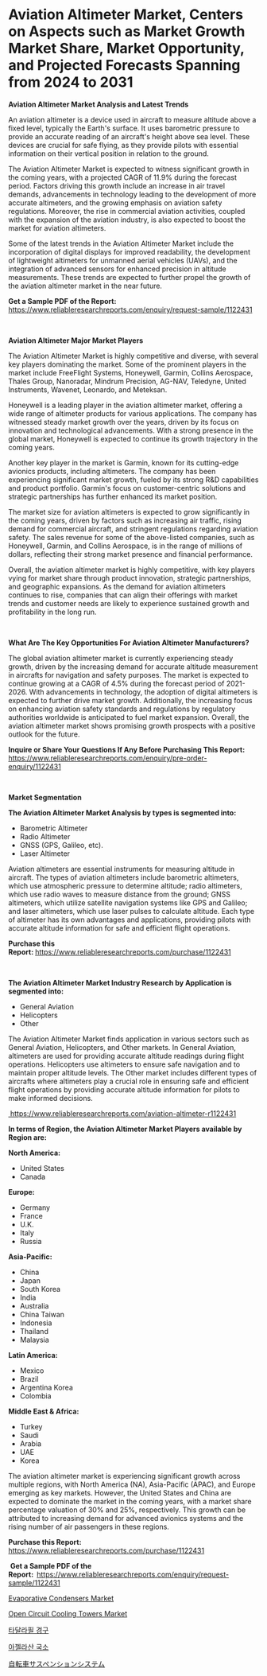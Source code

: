 <p><h1>Aviation Altimeter Market, Centers on Aspects such as Market Growth Market Share, Market Opportunity, and Projected Forecasts Spanning from 2024 to 2031</h1></p><p><strong>Aviation Altimeter Market Analysis and Latest Trends</strong></p>
<p><p>An aviation altimeter is a device used in aircraft to measure altitude above a fixed level, typically the Earth's surface. It uses barometric pressure to provide an accurate reading of an aircraft's height above sea level. These devices are crucial for safe flying, as they provide pilots with essential information on their vertical position in relation to the ground.</p><p>The Aviation Altimeter Market is expected to witness significant growth in the coming years, with a projected CAGR of 11.9% during the forecast period. Factors driving this growth include an increase in air travel demands, advancements in technology leading to the development of more accurate altimeters, and the growing emphasis on aviation safety regulations. Moreover, the rise in commercial aviation activities, coupled with the expansion of the aviation industry, is also expected to boost the market for aviation altimeters.</p><p>Some of the latest trends in the Aviation Altimeter Market include the incorporation of digital displays for improved readability, the development of lightweight altimeters for unmanned aerial vehicles (UAVs), and the integration of advanced sensors for enhanced precision in altitude measurements. These trends are expected to further propel the growth of the aviation altimeter market in the near future.</p></p>
<p><strong>Get a Sample PDF of the Report:&nbsp;</strong> <a href="https://www.reliableresearchreports.com/enquiry/request-sample/1122431">https://www.reliableresearchreports.com/enquiry/request-sample/1122431</a></p>
<p>&nbsp;</p>
<p><strong>Aviation Altimeter Major Market Players</strong></p>
<p><p>The Aviation Altimeter Market is highly competitive and diverse, with several key players dominating the market. Some of the prominent players in the market include FreeFlight Systems, Honeywell, Garmin, Collins Aerospace, Thales Group, Nanoradar, Mindrum Precision, AG-NAV, Teledyne, United Instruments, Wavenet, Leonardo, and Meteksan.</p><p>Honeywell is a leading player in the aviation altimeter market, offering a wide range of altimeter products for various applications. The company has witnessed steady market growth over the years, driven by its focus on innovation and technological advancements. With a strong presence in the global market, Honeywell is expected to continue its growth trajectory in the coming years.</p><p>Another key player in the market is Garmin, known for its cutting-edge avionics products, including altimeters. The company has been experiencing significant market growth, fueled by its strong R&D capabilities and product portfolio. Garmin's focus on customer-centric solutions and strategic partnerships has further enhanced its market position.</p><p>The market size for aviation altimeters is expected to grow significantly in the coming years, driven by factors such as increasing air traffic, rising demand for commercial aircraft, and stringent regulations regarding aviation safety. The sales revenue for some of the above-listed companies, such as Honeywell, Garmin, and Collins Aerospace, is in the range of millions of dollars, reflecting their strong market presence and financial performance.</p><p>Overall, the aviation altimeter market is highly competitive, with key players vying for market share through product innovation, strategic partnerships, and geographic expansions. As the demand for aviation altimeters continues to rise, companies that can align their offerings with market trends and customer needs are likely to experience sustained growth and profitability in the long run.</p></p>
<p>&nbsp;</p>
<p><strong>What Are The Key Opportunities For Aviation Altimeter Manufacturers?</strong></p>
<p><p>The global aviation altimeter market is currently experiencing steady growth, driven by the increasing demand for accurate altitude measurement in aircrafts for navigation and safety purposes. The market is expected to continue growing at a CAGR of 4.5% during the forecast period of 2021-2026. With advancements in technology, the adoption of digital altimeters is expected to further drive market growth. Additionally, the increasing focus on enhancing aviation safety standards and regulations by regulatory authorities worldwide is anticipated to fuel market expansion. Overall, the aviation altimeter market shows promising growth prospects with a positive outlook for the future.</p></p>
<p><strong>Inquire or Share Your Questions If Any Before Purchasing This Report:</strong> <a href="https://www.reliableresearchreports.com/enquiry/pre-order-enquiry/1122431">https://www.reliableresearchreports.com/enquiry/pre-order-enquiry/1122431</a></p>
<p>&nbsp;</p>
<p><strong>Market Segmentation</strong></p>
<p><strong>The Aviation Altimeter Market Analysis by types is segmented into:</strong></p>
<p><ul><li>Barometric Altimeter</li><li>Radio Altimeter</li><li>GNSS (GPS, Galileo, etc).</li><li>Laser Altimeter</li></ul></p>
<p><p>Aviation altimeters are essential instruments for measuring altitude in aircraft. The types of aviation altimeters include barometric altimeters, which use atmospheric pressure to determine altitude; radio altimeters, which use radio waves to measure distance from the ground; GNSS altimeters, which utilize satellite navigation systems like GPS and Galileo; and laser altimeters, which use laser pulses to calculate altitude. Each type of altimeter has its own advantages and applications, providing pilots with accurate altitude information for safe and efficient flight operations.</p></p>
<p><strong>Purchase this Report:&nbsp;</strong><a href="https://www.reliableresearchreports.com/purchase/1122431">https://www.reliableresearchreports.com/purchase/1122431</a></p>
<p>&nbsp;</p>
<p><strong>The Aviation Altimeter Market Industry Research by Application is segmented into:</strong></p>
<p><ul><li>General Aviation</li><li>Helicopters</li><li>Other</li></ul></p>
<p><p>The Aviation Altimeter Market finds application in various sectors such as General Aviation, Helicopters, and Other markets. In General Aviation, altimeters are used for providing accurate altitude readings during flight operations. Helicopters use altimeters to ensure safe navigation and to maintain proper altitude levels. The Other market includes different types of aircrafts where altimeters play a crucial role in ensuring safe and efficient flight operations by providing accurate altitude information for pilots to make informed decisions.</p></p>
<p><a href="https://www.reliableresearchreports.com/aviation-altimeter-r1122431">&nbsp;https://www.reliableresearchreports.com/aviation-altimeter-r1122431</a></p>
<p><strong>In terms of Region, the Aviation Altimeter Market Players available by Region are:</strong></p>
<p>
    <p> <strong> North America: </strong>
        <ul>
            <li>United States</li>
            <li>Canada</li>
        </ul>
        </p> 
    <p> <strong> Europe: </strong>
        <ul>
            <li>Germany</li>
            <li>France</li>
            <li>U.K.</li>
            <li>Italy</li>
            <li>Russia</li>
        </ul>
        </p> 
    <p> <strong> Asia-Pacific: </strong>
        <ul>
            <li>China</li>
            <li>Japan</li>
            <li>South Korea</li>
            <li>India</li>
            <li>Australia</li>
            <li>China Taiwan</li>
            <li>Indonesia</li>
            <li>Thailand</li>
            <li>Malaysia</li>
        </ul>
        </p> 
    <p> <strong> Latin America: </strong>
        <ul>
            <li>Mexico</li>
            <li>Brazil</li>
            <li>Argentina Korea</li>
            <li>Colombia</li>
        </ul>
        </p> 
    <p> <strong> Middle East & Africa: </strong>
        <ul>
            <li>Turkey</li>
            <li>Saudi</li>
            <li>Arabia</li>
            <li>UAE</li>
            <li>Korea</li>
        </ul>
    </p>
    </p>
<p><p>The aviation altimeter market is experiencing significant growth across multiple regions, with North America (NA), Asia-Pacific (APAC), and Europe emerging as key markets. However, the United States and China are expected to dominate the market in the coming years, with a market share percentage valuation of 30% and 25%, respectively. This growth can be attributed to increasing demand for advanced avionics systems and the rising number of air passengers in these regions.</p></p>
<p><strong>Purchase this Report: </strong><a href="https://www.reliableresearchreports.com/purchase/1122431">https://www.reliableresearchreports.com/purchase/1122431</a></p>
<p>&nbsp;<strong>Get a Sample PDF of the Report:&nbsp;&nbsp;</strong><a href="https://www.reliableresearchreports.com/enquiry/request-sample/1122431">https://www.reliableresearchreports.com/enquiry/request-sample/1122431</a></p>
<p><strong></strong></p>
<p><p><a href="https://github.com/BryceTownsendr/Market-Research-Report-List-4/blob/main/evaporative-condensers-market.md">Evaporative Condensers Market</a></p><p><a href="https://github.com/mahnoor2003/Market-Research-Report-List-4/blob/main/open-circuit-cooling-towers-market.md">Open Circuit Cooling Towers Market</a></p><p><a href="https://github.com/fernandotryO5lson96765/Market-Research-Report-List-1/blob/main/742011132733.md">타달라필 경구</a></p><p><a href="https://github.com/CliftonFisher9067/Market-Research-Report-List-1/blob/main/363288732732.md">아젤라산 국소</a></p><p><a href="https://github.com/mm14022023/Market-Research-Report-List-1/blob/main/812843635734.md">自転車サスペンションシステム</a></p></p>